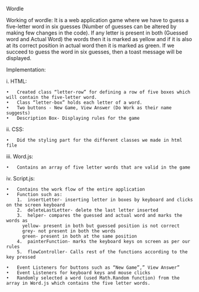 Wordle

Working of wordle: 
  It is a web application game where we have to guess a five-letter word in six guesses (Number of guesses can be altered by making few changes in the code). If any letter is present in both (Guessed word and Actual Word) the words then it is marked as yellow and if it is also at its correct position in actual word then it is marked as green. If we succeed to guess the word in six guesses, then a toast message will be displayed.

Implementation:

  i.	HTML: 
  
    •	Created class “letter-row” for defining a row of five boxes which will contain the five-letter word.
    •	Class “letter-box” holds each letter of a word.
    •	Two buttons - New Game, View Answer (Do Work as their name suggests)
    •	Description Box- Displaying rules for the game

  ii.	CSS: 
  
    •	Did the styling part for the different classes we made in html file

  iii.	Word.js:
  
    •	Contains an array of five letter words that are valid in the game

  iv.	Script.js:
  
    •	Contains the work flow of the entire application
    •	Function such as:
        1.	insertLetter- inserting letter in boxes by keyboard and clicks on the screen keyboard
        2.	deleteLastLetter- delete the last letter inserted
        3.	helper- compares the guessed and actual word and marks the words as 
          yellow- present in both but guessed position is not correct 
          grey- not present in both the words
          green- present in both at the same position
        4.	painterFunction- marks the keyboard keys on screen as per our rules
        5.	flowController- Calls rest of the functions according to the key pressed
      
    •	Event Listeners for buttons such as “New Game”,” View Answer”
    •	Event Listeners for keyboard keys and mouse clicks
    •	Randomly selected a word (used Math.Random function) from the array in Word.js which contains the five letter words.





